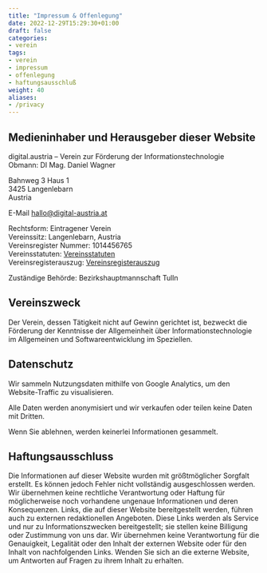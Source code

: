 ```yaml
---
title: "Impressum & Offenlegung"
date: 2022-12-29T15:29:30+01:00
draft: false
categories:
- verein
tags:
- verein
- impressum
- offenlegung
- haftungsausschluß
weight: 40
aliases:
- /privacy
---
```


## Medieninhaber und Herausgeber dieser Website

digital.austria – Verein zur Förderung der Informationstechnologie \
Obmann: DI Mag. Daniel Wagner

Bahnweg 3 Haus 1 \
3425 Langenlebarn \
Austria

E-Mail [hallo@digital-austria.at](mailto:hallo@digital-austria.at)

Rechtsform: Eintragener Verein \
Vereinssitz: Langenlebarn, Austria \
Vereinsregister Nummer: 1014456765 \
Vereinsstatuten:  [Vereinsstatuten](/documents/vereinsstatuten.pdf) \
Vereinsregisterauszug: [Vereinsregisterauszug](/documents/vereinsregisterauszug.pdf)

Zuständige Behörde: Bezirkshauptmannschaft Tulln


## Vereinszweck
Der Verein, dessen Tätigkeit nicht auf Gewinn gerichtet ist, bezweckt die Förderung
der Kenntnisse der Allgemeinheit über Informationstechnologie im Allgemeinen und
Softwareentwicklung im Speziellen.

## Datenschutz
Wir sammeln Nutzungsdaten mithilfe von Google Analytics, um den Website-Traffic zu visualisieren.

Alle Daten werden anonymisiert und wir verkaufen oder teilen keine Daten mit Dritten.

Wenn Sie ablehnen, werden keinerlei Informationen gesammelt.

## Haftungsausschluss
Die Informationen auf dieser Website wurden mit größtmöglicher Sorgfalt erstellt. Es können jedoch Fehler nicht vollständig ausgeschlossen werden. Wir übernehmen keine rechtliche Verantwortung oder Haftung für möglicherweise noch vorhandene ungenaue Informationen und deren Konsequenzen. Links, die auf dieser Website bereitgestellt werden, führen auch zu externen redaktionellen Angeboten. Diese Links werden als Service und nur zu Informationszwecken bereitgestellt; sie stellen keine Billigung oder Zustimmung von uns dar. Wir übernehmen keine Verantwortung für die Genauigkeit, Legalität oder den Inhalt der externen Website oder für den Inhalt von nachfolgenden Links. Wenden Sie sich an die externe Website, um Antworten auf Fragen zu ihrem Inhalt zu erhalten.
